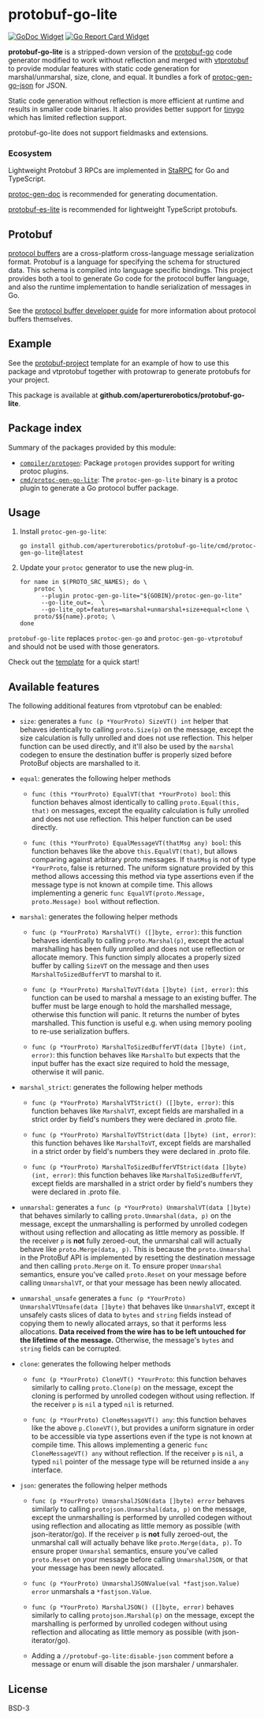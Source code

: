 # protobuf-go-lite

[![GoDoc Widget]][GoDoc] [![Go Report Card Widget]][Go Report Card]

[GoDoc]: https://godoc.org/github.com/aperturerobotics/protobuf-go-lite
[GoDoc Widget]: https://godoc.org/github.com/aperturerobotics/protobuf-go-lite?status.svg
[Go Report Card Widget]: https://goreportcard.com/badge/github.com/aperturerobotics/protobuf-go-lite
[Go Report Card]: https://goreportcard.com/report/github.com/aperturerobotics/protobuf-go-lite

**protobuf-go-lite** is a stripped-down version of the [protobuf-go] code
generator modified to work without reflection and merged with [vtprotobuf] to
provide modular features with static code generation for marshal/unmarshal,
size, clone, and equal. It bundles a fork of [protoc-gen-go-json] for JSON.

[protobuf-go]: https://github.com/protocolbuffers/protobuf-go
[vtprotobuf]: https://github.com/planetscale/vtprotobuf
[protoc-gen-go-json]: https://github.com/TheThingsIndustries/protoc-gen-go-json

Static code generation without reflection is more efficient at runtime and
results in smaller code binaries. It also provides better support for [tinygo]
which has limited reflection support.

[tinygo]: https://github.com/tinygo-org/tinygo

protobuf-go-lite does not support fieldmasks and extensions.

### Ecosystem

Lightweight Protobuf 3 RPCs are implemented in [StaRPC] for Go and TypeScript.

[StaRPC]: https://github.com/aperturerobotics/starpc

[protoc-gen-doc] is recommended for generating documentation.

[protoc-gen-doc]: https://github.com/pseudomuto/protoc-gen-doc

[protobuf-es-lite] is recommended for lightweight TypeScript protobufs.

[protobuf-es-lite]: https://github.com/aperturerobotics/protobuf-es-lite

## Protobuf

[protocol buffers](https://protobuf.dev) are a cross-platform cross-language
message serialization format. Protobuf is a language for specifying the schema
for structured data. This schema is compiled into language specific bindings.
This project provides both a tool to generate Go code for the protocol buffer
language, and also the runtime implementation to handle serialization of
messages in Go.

See the [protocol buffer developer guide](https://protobuf.dev/overview) for
more information about protocol buffers themselves.

## Example

See the [protobuf-project](https://github.com/aperturerobotics/protobuf-project)
template for an example of how to use this package and vtprotobuf together with
protowrap to generate protobufs for your project.

This package is available at **github.com/aperturerobotics/protobuf-go-lite**.

## Package index

Summary of the packages provided by this module:

*   [`compiler/protogen`](https://pkg.go.dev/github.com/aperturerobotics/protobuf-go-lite/compiler/protogen):
    Package `protogen` provides support for writing protoc plugins.
*   [`cmd/protoc-gen-go-lite`](https://pkg.go.dev/github.com/aperturerobotics/protobuf-go-lite/cmd/protoc-gen-go-lite):
    The `protoc-gen-go-lite` binary is a protoc plugin to generate a Go protocol
    buffer package.

## Usage

1. Install `protoc-gen-go-lite`:

    ```
    go install github.com/aperturerobotics/protobuf-go-lite/cmd/protoc-gen-go-lite@latest
    ```

2. Update your `protoc` generator to use the new plug-in.

    ```
    for name in $(PROTO_SRC_NAMES); do \
        protoc \
          --plugin protoc-gen-go-lite="${GOBIN}/protoc-gen-go-lite"
          --go-lite_out=.  \
          --go-lite_opt=features=marshal+unmarshal+size+equal+clone \
        proto/$${name}.proto; \
    done
    ```

`protobuf-go-lite` replaces `protoc-gen-go` and `protoc-gen-go-vtprotobuf` and should not be used with those generators.

Check out the [template](https://github.com/aperturerobotics/template) for a quick start!

## Available features

The following additional features from vtprotobuf can be enabled:

- `size`: generates a `func (p *YourProto) SizeVT() int` helper that behaves identically to calling `proto.Size(p)` on the message, except the size calculation is fully unrolled and does not use reflection. This helper function can be used directly, and it'll also be used by the `marshal` codegen to ensure the destination buffer is properly sized before ProtoBuf objects are marshalled to it.

- `equal`: generates the following helper methods

    - `func (this *YourProto) EqualVT(that *YourProto) bool`: this function behaves almost identically to calling `proto.Equal(this, that)` on messages, except the equality calculation is fully unrolled and does not use reflection. This helper function can be used directly.

    - `func (this *YourProto) EqualMessageVT(thatMsg any) bool`: this function behaves like the above `this.EqualVT(that)`, but allows comparing against arbitrary proto messages. If `thatMsg` is not of type `*YourProto`, false is returned. The uniform signature provided by this method allows accessing this method via type assertions even if the message type is not known at compile time. This allows implementing a generic `func EqualVT(proto.Message, proto.Message) bool` without reflection.

- `marshal`: generates the following helper methods

    - `func (p *YourProto) MarshalVT() ([]byte, error)`: this function behaves identically to calling `proto.Marshal(p)`, except the actual marshalling has been fully unrolled and does not use reflection or allocate memory. This function simply allocates a properly sized buffer by calling `SizeVT` on the message and then uses `MarshalToSizedBufferVT` to marshal to it.

    - `func (p *YourProto) MarshalToVT(data []byte) (int, error)`: this function can be used to marshal a message to an existing buffer. The buffer must be large enough to hold the marshalled message, otherwise this function will panic. It returns the number of bytes marshalled. This function is useful e.g. when using memory pooling to re-use serialization buffers.

    - `func (p *YourProto) MarshalToSizedBufferVT(data []byte) (int, error)`: this function behaves like `MarshalTo` but expects that the input buffer has the exact size required to hold the message, otherwise it will panic.

- `marshal_strict`: generates the following helper methods

    - `func (p *YourProto) MarshalVTStrict() ([]byte, error)`: this function behaves like `MarshalVT`, except fields are marshalled in a strict order by field's numbers they were declared in .proto file.

    - `func (p *YourProto) MarshalToVTStrict(data []byte) (int, error)`: this function behaves like `MarshalToVT`, except fields are marshalled in a strict order by field's numbers they were declared in .proto file.

    - `func (p *YourProto) MarshalToSizedBufferVTStrict(data []byte) (int, error)`: this function behaves like `MarshalToSizedBufferVT`, except fields are marshalled in a strict order by field's numbers they were declared in .proto file.


- `unmarshal`: generates a `func (p *YourProto) UnmarshalVT(data []byte)` that behaves similarly to calling `proto.Unmarshal(data, p)` on the message, except the unmarshalling is performed by unrolled codegen without using reflection and allocating as little memory as possible. If the receiver `p` is **not** fully zeroed-out, the unmarshal call will actually behave like `proto.Merge(data, p)`. This is because the `proto.Unmarshal` in the ProtoBuf API is implemented by resetting the destination message and then calling `proto.Merge` on it. To ensure proper `Unmarshal` semantics, ensure you've called `proto.Reset` on your message before calling `UnmarshalVT`, or that your message has been newly allocated.

- `unmarshal_unsafe` generates a `func (p *YourProto) UnmarshalVTUnsafe(data []byte)` that behaves like `UnmarshalVT`, except it unsafely casts slices of data to `bytes` and `string` fields instead of copying them to newly allocated arrays, so that it performs less allocations. **Data received from the wire has to be left untouched for the lifetime of the message.** Otherwise, the message's `bytes` and `string` fields can be corrupted.

- `clone`: generates the following helper methods

    - `func (p *YourProto) CloneVT() *YourProto`: this function behaves similarly to calling `proto.Clone(p)` on the message, except the cloning is performed by unrolled codegen without using reflection. If the receiver `p` is `nil` a typed `nil` is returned.

    - `func (p *YourProto) CloneMessageVT() any`: this function behaves like the above `p.CloneVT()`, but provides a uniform signature in order to be accessible via type assertions even if the type is not known at compile time. This allows implementing a generic `func CloneMessageVT() any` without reflection. If the receiver `p` is `nil`, a typed `nil` pointer of the message type will be returned inside a `any` interface.

- `json`: generates the following helper methods

    - `func (p *YourProto) UnmarshalJSON(data []byte) error` behaves similarly to calling `protojson.Unmarshal(data, p)` on the message, except the unmarshalling is performed by unrolled codegen without using reflection and allocating as little memory as possible (with json-iterator/go). If the receiver `p` is **not** fully zeroed-out, the unmarshal call will actually behave like `proto.Merge(data, p)`. To ensure proper `Unmarshal` semantics, ensure you've called `proto.Reset` on your message before calling `UnmarshalJSON`, or that your message has been newly allocated.

    - `func (p *YourProto) UnmarshalJSONValue(val *fastjson.Value) error` unmarshals a `*fastjson.Value`.

    - `func (p *YourProto) MarshalJSON() ([]byte, error)` behaves similarly to calling `protojson.Marshal(p)` on the message, except the marshalling is performed by unrolled codegen without using reflection and allocating as little memory as possible (with json-iterator/go).

    - Adding a `//protobuf-go-lite:disable-json` comment before a message or enum will disable the json marshaler / unmarshaler.

## License

BSD-3
